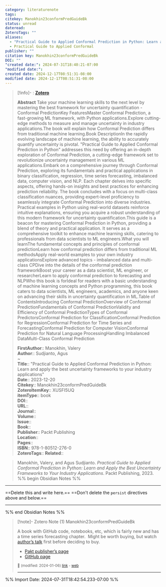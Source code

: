 ```yaml
---
category: literaturenote
tags: 
citekey: Manokhin23conformPredGuideBk
status: unread
dateread: 
ZoteroTags: ""
aliases:
  - "Practical Guide to Applied Conformal Prediction in Python: Learn and apply the best uncertainty frameworks to your industry applications"
  - Practical Guide to Applied Conformal
publisher: ""
citation key: Manokhin23conformPredGuideBk
DOI: ""
"created date:": 2024-07-31T18:40:21-07:00
"modified date:": 
created date: 2024-12-17T08:51:31-08:00
modified date: 2024-12-17T08:51:31-08:00
---
```


> [!info]- : [**Zotero**](zotero://select/library/items/XUSFI5UQ)  
>
> 
> **Abstract**
> Take your machine learning skills to the next level by mastering the best framework for uncertainty quantification - Conformal PredictionKey FeaturesMaster Conformal Prediction, a fast-growing ML framework, with Python applications.Explore cutting-edge methods to measure and manage uncertainty in industry applications.The book will explain how Conformal Prediction differs from traditional machine learning.Book DescriptionIn the rapidly evolving landscape of machine learning, the ability to accurately quantify uncertainty is pivotal. "Practical Guide to Applied Conformal Prediction in Python" addresses this need by offering an in-depth exploration of Conformal Prediction, a cutting-edge framework set to revolutionize uncertainty management in various ML applications.Embark on a comprehensive journey through Conformal Prediction, exploring its fundamentals and practical applications in binary classification, regression, time series forecasting, imbalanced data, computer vision, and NLP. Each chapter delves into specific aspects, offering hands-on insights and best practices for enhancing prediction reliability. The book concludes with a focus on multi-class classification nuances, providing expert-level proficiency to seamlessly integrate Conformal Prediction into diverse industries. Practical examples in Python using real-world datasets reinforce intuitive explanations, ensuring you acquire a robust understanding of this modern framework for uncertainty quantification.This guide is a beacon for mastering Conformal Prediction in Python, providing a blend of theory and practical application. It serves as a comprehensive toolkit to enhance machine learning skills, catering to professionals from data scientists to ML engineers.What you will learnThe fundamental concepts and principles of conformal predictionLearn how conformal prediction differs from traditional ML methodsApply real-world examples to your own industry applicationsExplore advanced topics - imbalanced data and multi-class CPDive into the details of the conformal prediction frameworkBoost your career as a data scientist, ML engineer, or researcherLearn to apply conformal prediction to forecasting and NLPWho this book is forIdeal for readers with a basic understanding of machine learning concepts and Python programming, this book caters to data scientists, ML engineers, academics, and anyone keen on advancing their skills in uncertainty quantification in ML.Table of ContentsIntroducing Conformal PredictionOverview of Conformal PredictionFundamentals of Conformal PredictionValidity and Efficiency of Conformal PredictionTypes of Conformal PredictorsConformal Prediction for ClassificationConformal Prediction for RegressionConformal Prediction for Time Series and ForecastingConformal Prediction for Computer VisionConformal Prediction for Natural Language ProcessingHandling Imbalanced DataMulti-Class Conformal Prediction
> 
> 
> **FirstAuthor**:: Manokhin, Valery  
> **Author**:: Sudjianto, Agus  
~    
> **Title**:: "Practical Guide to Applied Conformal Prediction in Python: Learn and apply the best uncertainty frameworks to your industry applications"  
> **Date**:: 2023-12-20  
> **Citekey**:: Manokhin23conformPredGuideBk  
> **ZoteroItemKey**:: XUSFI5UQ  
> **itemType**:: book  
> **DOI**::   
> **URL**::   
> **Journal**::   
> **Volume**::   
> **Issue**::   
> **Book**::   
> **Publisher**:: Packt Publishing  
> **Location**::    
> **Pages**::   
> **ISBN**:: 978-1-80512-276-0  
> **ZoteroTags**:: 
> **Related**:: 

> Manokhin, Valery, and Agus Sudjianto. _Practical Guide to Applied Conformal Prediction in Python: Learn and Apply the Best Uncertainty Frameworks to Your Industry Applications_. Packt Publishing, 2023.
%% begin Obsidian Notes %%
___
==Delete this and write here.==
==Don't delete the `persist` directives above and below.==
___
%% end Obsidian Notes %%

> [!note]- Zotero Note (1)
> Manokhin23conformPredGuideBk
> 
> A book with GitHub code, notebooks, etc, which is fairly new and has a time series forecasting chapter.  Might be worth buying, but watch [author’s talk](https://www.youtube.com/watch?v=Cla7b6UYees) first before deciding to buy.
> 
> - [Pakt publisher’s page](https://www.packtpub.com/product/practical-guide-to-applied-conformal-prediction-in-python/9781805122760)
> - [GitHub page](https://github.com/PacktPublishing/Practical-Guide-to-Applied-Conformal-Prediction)
> 
> <small>📝️ (modified: 2024-01-06) [link](zotero://select/library/items/B6H7D8JL) - [web](http://zotero.org/users/60638/items/B6H7D8JL)</small>
>  
> ---




%% Import Date: 2024-07-31T18:42:54.233-07:00 %%
